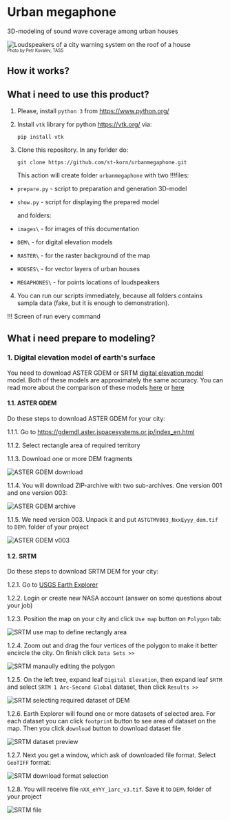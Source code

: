 # Urban megaphone
3D-modeling of sound wave coverage among urban houses

![Loudspeakers of a city warning system on the roof of a house](https://github.com/st-korn/urbanmegaphone/blob/main/images/photo.jpg?raw=true)\
<sub><sup>Photo by Petr Kovalev, TASS</sup></sub>

## How it works?


## What i need to use this product?

1. Please, install `python 3` from https://www.python.org/

2. Install `vtk` library for python https://vtk.org/ via:
    ```
    pip install vtk
    ```

3. Clone this repository. In any forlder do:
    ```
    git clone https://github.com/st-korn/urbanmegaphone.git
    ```

    This action will create folder `urbanmegaphone` with two !!!files:
- `prepare.py` - script to preparation and generation 3D-model
- `show.py` - script for displaying the prepared model

    and folders:
- `images\` - for images of this documentation
- `DEM\` - for digital elevation models
- `RASTER\` - for the raster background of the map
- `HOUSES\` - for vector layers of urban houses
- `MEGAPHONES\` - for points locations of loudspeakers

4. You can run our scripts immediately, because all folders contains sampla data (fake, but it is enough to demonstration).

!!! Screen of run every command


## What i need prepare to modeling?

### 1. Digital elevation model of earth's surface

You need to download ASTER GDEM or SRTM [digital elevation model](https://en.wikipedia.org/wiki/Digital_elevation_model) model. Both of these models are approximately the same accuracy. You can read more about the comparison of these models [here](https://visioterra.fr/telechargement/A003_VISIOTERRA_COMMUNICATION/HYP-082-VtWeb_SRTM_ASTER-GDEM_local_statistics_comparison.pdf) or [here](https://www.e3s-conferences.org/articles/e3sconf/pdf/2020/66/e3sconf_icgec2020_01027.pdf)

#### 1.1. ASTER GDEM

Do these steps to download ASTER GDEM for your city:

1.1.1. Go to https://gdemdl.aster.jspacesystems.or.jp/index_en.html

1.1.2. Select rectangle area of required territory

1.1.3. Download one or more DEM fragments

![ASTER GDEM download](https://github.com/st-korn/urbanmegaphone/blob/main/images/astergdem-download.png?raw=true)

1.1.4. You will download ZIP-archive with two sub-archives. One version 001 and one version 003:

![ASTER GDEM archive](https://github.com/st-korn/urbanmegaphone/blob/main/images/astergdem-archive.png?raw=true)

1.1.5. We need version 003. Unpack it and put `ASTGTMV003_NxxEyyy_dem.tif` to `DEM\` folder of your project

![ASTER GDEM v003](https://github.com/st-korn/urbanmegaphone/blob/main/images/astergdem-v003.png?raw=true)

#### 1.2. SRTM

Do these steps to download SRTM DEM for your city:

1.2.1. Go to [USGS Earth Explorer](https://earthexplorer.usgs.gov/)

1.2.2. Login or create new NASA account (answer on some questions about your job)

1.2.3. Position the map on your city and click `Use map` button on `Polygon` tab:

![SRTM use map to define rectangly area](https://github.com/st-korn/urbanmegaphone/blob/main/images/srtm-select.png?raw=true)

1.2.4. Zoom out and drag the four vertices of the polygon to make it better encircle the city. On finish click `Data Sets >>`

![SRTM manaully editing the polygon](https://github.com/st-korn/urbanmegaphone/blob/main/images/srtm-edit.png?raw=true)

1.2.5. On the left tree, expand leaf `Digital Elevation`, then expand leaf `SRTM` and select `SRTM 1 Arc-Second Global` dataset, then click `Results >>`

![SRTM selecting required dataset of DEM](https://github.com/st-korn/urbanmegaphone/blob/main/images/srtm-edit.png?raw=true)

1.2.6. Earth Explorer will found one or more datasets of selected area. For each dataset you can click `footprint` button to see area of dataset on the map. Then you click `download` button to download dataset file

![SRTM dataset preview](https://github.com/st-korn/urbanmegaphone/blob/main/images/srtm-preview.png?raw=true)

1.2.7. Next you get a window, which ask of downloaded file format. Select `GeoTIFF` format:

![SRTM download format selection](https://github.com/st-korn/urbanmegaphone/blob/main/images/srtm-download.png?raw=true)

1.2.8. You will receive file `nXX_eYYY_1arc_v3.tif`. Save it to `DEM\` folder of your project

![SRTM file](https://github.com/st-korn/urbanmegaphone/blob/main/images/srtm-v3.png?raw=true)